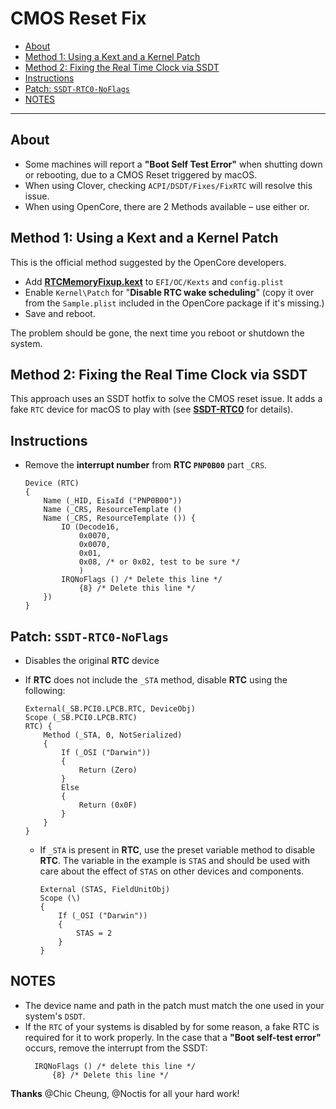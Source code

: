 # CMOS Reset Fix

- [About](#about)
- [Method 1: Using a Kext and a Kernel Patch](#method-1-using-a-kext-and-a-kernel-patch)
- [Method 2: Fixing the Real Time Clock via SSDT](#method-2-fixing-the-real-time-clock-via-ssdt)
- [Instructions](#instructions)
- [Patch: `SSDT-RTC0-NoFlags`](#patch-ssdt-rtc0-noflags)
- [NOTES](#notes)

---

## About
- Some machines will report a **"Boot Self Test Error"** when shutting down or rebooting, due to a CMOS Reset triggered by macOS.
- When using Clover, checking `ACPI/DSDT/Fixes/FixRTC` will resolve this issue.
- When using OpenCore, there are 2 Methods available – use either or.

## Method 1: Using a Kext and a Kernel Patch 
This is the official method suggested by the OpenCore developers.

- Add [**RTCMemoryFixup.kext**](https://github.com/acidanthera/RTCMemoryFixup) to `EFI/OC/Kexts` and `config.plist`
- Enable `Kernel\Patch` for "**Disable RTC wake scheduling**" (copy it over from the `Sample.plist` included in the OpenCore package if it's missing.)
- Save and reboot. 

The problem should be gone, the next time you reboot or shutdown the system.

## Method 2: Fixing the Real Time Clock via SSDT 
This approach uses an SSDT hotfix to solve the CMOS reset issue. It adds a fake `RTC` device for macOS to play with (see [**SSDT-RTC0**](/Content/01_Adding_missing_Devices_and_enabling_Features/System_Clock_(SSDT-RTC0)) for details).

## Instructions

- Remove the **interrupt number** from **RTC `PNP0B00`** part `_CRS`.

  ```asl
  Device (RTC)
  {
      Name (_HID, EisaId ("PNP0B00"))
      Name (_CRS, ResourceTemplate ()
      Name (_CRS, ResourceTemplate ()) {
          IO (Decode16,
              0x0070,
              0x0070,
              0x01,
              0x08, /* or 0x02, test to be sure */
              )
          IRQNoFlags () /* Delete this line */
              {8} /* Delete this line */
      })
  }
  ```

## Patch: `SSDT-RTC0-NoFlags`

- Disables the original **RTC** device
- If **RTC** does not include the `_STA` method, disable **RTC** using the following:
  
    ```asl
    External(_SB.PCI0.LPCB.RTC, DeviceObj)
    Scope (_SB.PCI0.LPCB.RTC)
    RTC) {
        Method (_STA, 0, NotSerialized)
        {
            If (_OSI ("Darwin"))
            {
                Return (Zero)
            }
            Else
            {
                Return (0x0F)
            }
        }
    }
    ```
  
  - If `_STA` is present in **RTC**, use the preset variable method to disable **RTC**. The variable in the example is `STAS` and should be used with care about the effect of `STAS` on other devices and components.
  
    ```asl
    External (STAS, FieldUnitObj)
    Scope (\)
    {
        If (_OSI ("Darwin"))
        {
            STAS = 2
        }
    }
    ```

## NOTES
- The device name and path in the patch must match the one used in your system's `DSDT`.
- If the `RTC` of your systems is disabled by for some reason, a fake RTC is required for it to work properly. In the case that a **"Boot self-test error"** occurs, remove the interrupt from the SSDT:
  ```asl
    IRQNoFlags () /* delete this line */
        {8} /* Delete this line */
  ```

**Thanks** @Chic Cheung, @Noctis for all your hard work!
